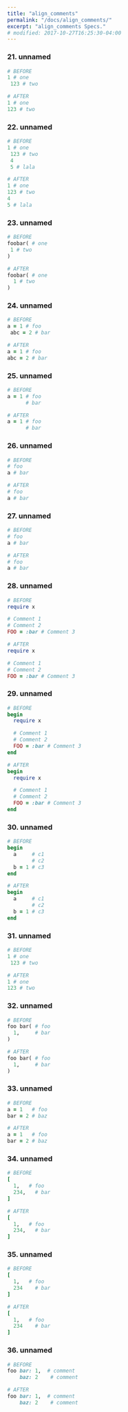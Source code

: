 ```yaml
---
title: "align_comments"
permalink: "/docs/align_comments/"
excerpt: "align_comments Specs."
# modified: 2017-10-27T16:25:30-04:00
---
```

### 21. unnamed
```ruby
# BEFORE
1 # one
 123 # two
```
```ruby
# AFTER
1 # one
123 # two
```
### 22. unnamed
```ruby
# BEFORE
1 # one
 123 # two
 4
 5 # lala
```
```ruby
# AFTER
1 # one
123 # two
4
5 # lala
```
### 23. unnamed
```ruby
# BEFORE
foobar( # one
 1 # two
)
```
```ruby
# AFTER
foobar( # one
  1 # two
)
```
### 24. unnamed
```ruby
# BEFORE
a = 1 # foo
 abc = 2 # bar
```
```ruby
# AFTER
a = 1 # foo
abc = 2 # bar
```
### 25. unnamed
```ruby
# BEFORE
a = 1 # foo
      # bar
```
```ruby
# AFTER
a = 1 # foo
      # bar
```
### 26. unnamed
```ruby
# BEFORE
# foo
a # bar
```
```ruby
# AFTER
# foo
a # bar
```
### 27. unnamed
```ruby
# BEFORE
# foo
a # bar
```
```ruby
# AFTER
# foo
a # bar
```
### 28. unnamed
```ruby
# BEFORE
require x

# Comment 1
# Comment 2
FOO = :bar # Comment 3
```
```ruby
# AFTER
require x

# Comment 1
# Comment 2
FOO = :bar # Comment 3
```
### 29. unnamed
```ruby
# BEFORE
begin
  require x

  # Comment 1
  # Comment 2
  FOO = :bar # Comment 3
end
```
```ruby
# AFTER
begin
  require x

  # Comment 1
  # Comment 2
  FOO = :bar # Comment 3
end
```
### 30. unnamed
```ruby
# BEFORE
begin
  a     # c1
        # c2
  b = 1 # c3
end
```
```ruby
# AFTER
begin
  a     # c1
        # c2
  b = 1 # c3
end
```
### 31. unnamed
```ruby
# BEFORE
1 # one
 123 # two
```
```ruby
# AFTER
1 # one
123 # two
```
### 32. unnamed
```ruby
# BEFORE
foo bar( # foo
  1,     # bar
)
```
```ruby
# AFTER
foo bar( # foo
  1,     # bar
)
```
### 33. unnamed
```ruby
# BEFORE
a = 1   # foo
bar = 2 # baz
```
```ruby
# AFTER
a = 1   # foo
bar = 2 # baz
```
### 34. unnamed
```ruby
# BEFORE
[
  1,   # foo
  234,   # bar
]
```
```ruby
# AFTER
[
  1,   # foo
  234,   # bar
]
```
### 35. unnamed
```ruby
# BEFORE
[
  1,   # foo
  234    # bar
]
```
```ruby
# AFTER
[
  1,   # foo
  234    # bar
]
```
### 36. unnamed
```ruby
# BEFORE
foo bar: 1,  # comment
    baz: 2    # comment
```
```ruby
# AFTER
foo bar: 1,  # comment
    baz: 2    # comment
```
